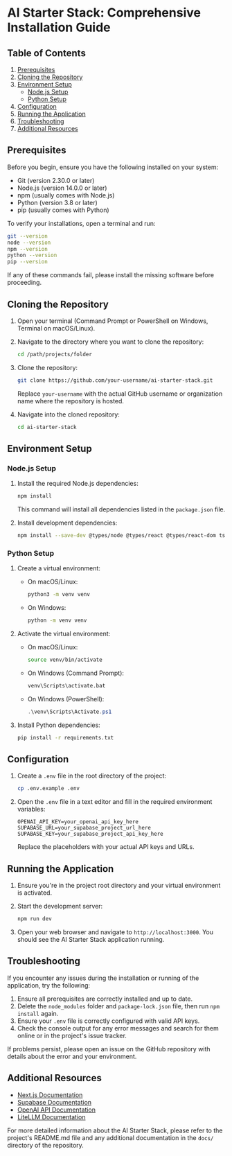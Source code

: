 # AI Starter Stack: Comprehensive Installation Guide

## Table of Contents

1. [Prerequisites](#prerequisites)
2. [Cloning the Repository](#cloning-the-repository)
3. [Environment Setup](#environment-setup)
   - [Node.js Setup](#nodejs-setup)
   - [Python Setup](#python-setup)
4. [Configuration](#configuration)
5. [Running the Application](#running-the-application)
6. [Troubleshooting](#troubleshooting)
7. [Additional Resources](#additional-resources)

## Prerequisites

Before you begin, ensure you have the following installed on your system:

- Git (version 2.30.0 or later)
- Node.js (version 14.0.0 or later)
- npm (usually comes with Node.js)
- Python (version 3.8 or later)
- pip (usually comes with Python)

To verify your installations, open a terminal and run:

```bash
git --version
node --version
npm --version
python --version
pip --version
```

If any of these commands fail, please install the missing software before proceeding.

## Cloning the Repository

1. Open your terminal (Command Prompt or PowerShell on Windows, Terminal on macOS/Linux).

2. Navigate to the directory where you want to clone the repository:

   ```bash
   cd /path/projects/folder
   ```

3. Clone the repository:

   ```bash
   git clone https://github.com/your-username/ai-starter-stack.git
   ```

   Replace `your-username` with the actual GitHub username or organization name where the repository is hosted.

4. Navigate into the cloned repository:

   ```bash
   cd ai-starter-stack
   ```

## Environment Setup

### Node.js Setup

1. Install the required Node.js dependencies:

   ```bash
   npm install
   ```

   This command will install all dependencies listed in the `package.json` file.

2. Install development dependencies:

   ```bash
   npm install --save-dev @types/node @types/react @types/react-dom ts-node @types/lru-cache
   ```

### Python Setup

1. Create a virtual environment:

   - On macOS/Linux:
     ```bash
     python3 -m venv venv
     ```
   - On Windows:
     ```bash
     python -m venv venv
     ```

2. Activate the virtual environment:

   - On macOS/Linux:
     ```bash
     source venv/bin/activate
     ```
   - On Windows (Command Prompt):
     ```bash
     venv\Scripts\activate.bat
     ```
   - On Windows (PowerShell):
     ```powershell
     .\venv\Scripts\Activate.ps1
     ```

3. Install Python dependencies:

   ```bash
   pip install -r requirements.txt
   ```

## Configuration

1. Create a `.env` file in the root directory of the project:

   ```bash
   cp .env.example .env
   ```

2. Open the `.env` file in a text editor and fill in the required environment variables:

   ```
   OPENAI_API_KEY=your_openai_api_key_here
   SUPABASE_URL=your_supabase_project_url_here
   SUPABASE_KEY=your_supabase_project_api_key_here
   ```

   Replace the placeholders with your actual API keys and URLs.

## Running the Application

1. Ensure you're in the project root directory and your virtual environment is activated.

2. Start the development server:

   ```bash
   npm run dev
   ```

3. Open your web browser and navigate to `http://localhost:3000`. You should see the AI Starter Stack application running.

## Troubleshooting

If you encounter any issues during the installation or running of the application, try the following:

1. Ensure all prerequisites are correctly installed and up to date.
2. Delete the `node_modules` folder and `package-lock.json` file, then run `npm install` again.
3. Ensure your `.env` file is correctly configured with valid API keys.
4. Check the console output for any error messages and search for them online or in the project's issue tracker.

If problems persist, please open an issue on the GitHub repository with details about the error and your environment.

## Additional Resources

- [Next.js Documentation](https://nextjs.org/docs)
- [Supabase Documentation](https://supabase.io/docs)
- [OpenAI API Documentation](https://beta.openai.com/docs/)
- [LiteLLM Documentation](https://github.com/BerriAI/litellm)

For more detailed information about the AI Starter Stack, please refer to the project's README.md file and any additional documentation in the `docs/` directory of the repository.
